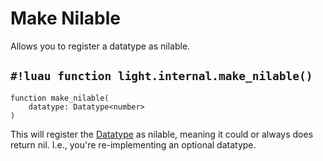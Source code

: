 # Make Nilable

Allows you to register a datatype as nilable.

## `#!luau function light.internal.make_nilable()`

```luau title='<!-- client --> <!-- server --> <!-- shared --> <!-- experimental --> <!-- sync -->'
function make_nilable(
    datatype: Datatype<number>
)
```

This will register the [Datatype](../../datatypes/index.md) as nilable, meaning it could or always does return nil.
I.e., you're re-implementing an optional datatype.
